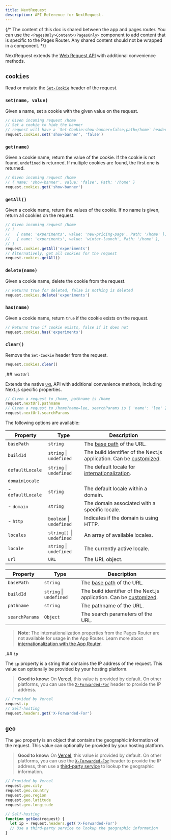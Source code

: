 ```yaml
---
title: NextRequest
description: API Reference for NextRequest.
---
```


{/* The content of this doc is shared between the app and pages router. You can use the `<PagesOnly>Content</PagesOnly>` component to add content that is specific to the Pages Router. Any shared content should not be wrapped in a component. */}

NextRequest extends the [Web Request API](https://developer.mozilla.org/docs/Web/API/Request) with additional convenience methods.

## `cookies`

Read or mutate the [`Set-Cookie`](https://developer.mozilla.org/docs/Web/HTTP/Headers/Set-Cookie) header of the request.

### `set(name, value)`

Given a name, set a cookie with the given value on the request.

```ts
// Given incoming request /home
// Set a cookie to hide the banner
// request will have a `Set-Cookie:show-banner=false;path=/home` header
request.cookies.set('show-banner', 'false')
```

### `get(name)`

Given a cookie name, return the value of the cookie. If the cookie is not found, `undefined` is returned. If multiple cookies are found, the first one is returned.

```ts
// Given incoming request /home
// { name: 'show-banner', value: 'false', Path: '/home' }
request.cookies.get('show-banner')
```

### `getAll()`

Given a cookie name, return the values of the cookie. If no name is given, return all cookies on the request.

```ts
// Given incoming request /home
// [
//   { name: 'experiments', value: 'new-pricing-page', Path: '/home' },
//   { name: 'experiments', value: 'winter-launch', Path: '/home' },
// ]
request.cookies.getAll('experiments')
// Alternatively, get all cookies for the request
request.cookies.getAll()
```

### `delete(name)`

Given a cookie name, delete the cookie from the request.

```ts
// Returns true for deleted, false is nothing is deleted
request.cookies.delete('experiments')
```

### `has(name)`

Given a cookie name, return `true` if the cookie exists on the request.

```ts
// Returns true if cookie exists, false if it does not
request.cookies.has('experiments')
```

### `clear()`

Remove the `Set-Cookie` header from the request.

```ts
request.cookies.clear()
```

,## `nextUrl`

Extends the native [`URL`](https://developer.mozilla.org/docs/Web/API/URL) API with additional convenience methods, including Next.js specific properties.

```ts
// Given a request to /home, pathname is /home
request.nextUrl.pathname
// Given a request to /home?name=lee, searchParams is { 'name': 'lee' }
request.nextUrl.searchParams
```

The following options are available:

<PagesOnly>

| Property          | Type                      | Description                                                                                                                     |
| ----------------- | ------------------------- | ------------------------------------------------------------------------------------------------------------------------------- |
| `basePath`        | `string`                  | The [base path](/docs/pages/api-reference/next-config-js/basePath) of the URL.                                                  |
| `buildId`         | `string` \| `undefined`   | The build identifier of the Next.js application. Can be [customized](/docs/pages/api-reference/next-config-js/generateBuildId). |
| `defaultLocale`   | `string` \| `undefined`   | The default locale for [internationalization](/docs/pages/building-your-application/routing/internationalization).              |
| `domainLocale`    |                           |                                                                                                                                 |
| - `defaultLocale` | `string`                  | The default locale within a domain.                                                                                             |
| - `domain`        | `string`                  | The domain associated with a specific locale.                                                                                   |
| - `http`          | `boolean` \| `undefined`  | Indicates if the domain is using HTTP.                                                                                          |
| `locales`         | `string[]` \| `undefined` | An array of available locales.                                                                                                  |
| `locale`          | `string` \| `undefined`   | The currently active locale.                                                                                                    |
| `url`             | `URL`                     | The URL object.                                                                                                                 |

</PagesOnly>

<AppOnly>

| Property       | Type                    | Description                                                                                                                   |
| -------------- | ----------------------- | ----------------------------------------------------------------------------------------------------------------------------- |
| `basePath`     | `string`                | The [base path](/docs/app/api-reference/next-config-js/basePath) of the URL.                                                  |
| `buildId`      | `string` \| `undefined` | The build identifier of the Next.js application. Can be [customized](/docs/app/api-reference/next-config-js/generateBuildId). |
| `pathname`     | `string`                | The pathname of the URL.                                                                                                      |
| `searchParams` | `Object`                | The search parameters of the URL.                                                                                             |

> **Note:** The internationalization properties from the Pages Router are not available for usage in the App Router. Learn more about [internationalization with the App Router](/docs/app/building-your-application/routing/internationalization).

</AppOnly>

,## `ip`

The `ip` property is a string that contains the IP address of the request. This value can optionally be provided by your hosting platform.

> **Good to know:** On [Vercel](https://vercel.com/docs/frameworks/nextjs?utm_source=next-site&utm_medium=docs&utm_campaign=next-website), this value is provided by default. On other platforms, you can use the [`X-Forwarded-For`](https://developer.mozilla.org/docs/Web/HTTP/Headers/X-Forwarded-For) header to provide the IP address.

```ts
// Provided by Vercel
request.ip
// Self-hosting
request.headers.get('X-Forwarded-For')
```

## `geo`

The `geo` property is an object that contains the geographic information of the request. This value can optionally be provided by your hosting platform.

> **Good to know:** On [Vercel](https://vercel.com/docs/frameworks/nextjs?utm_source=next-site&utm_medium=docs&utm_campaign=next-website), this value is provided by default. On other platforms, you can use the [`X-Forwarded-For`](https://developer.mozilla.org/docs/Web/HTTP/Headers/X-Forwarded-For) header to provide the IP address, then use a [third-party service](https://ip-api.com/) to lookup the geographic information.

```ts
// Provided by Vercel
request.geo.city
request.geo.country
request.geo.region
request.geo.latitude
request.geo.longitude

// Self-hosting
function getGeo(request) {
  let ip = request.headers.get('X-Forwarded-For')
  // Use a third-party service to lookup the geographic information
}
```
